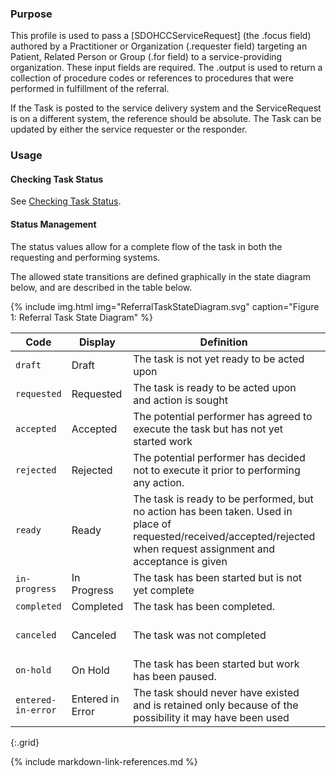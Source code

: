 
### Purpose
This profile is used to pass a [SDOHCCServiceRequest] (the .focus field) authored by a Practitioner or Organization (.requester field) targeting an Patient, Related Person or Group (.for field) to a service-providing organization. These input fields are required.  The .output is used to return a collection of procedure codes or references to procedures that were performed in fulfillment of the referral.

If the Task is posted to the service delivery system and the ServiceRequest is on a different system, the reference should be absolute.
The Task can be updated by either the service requester or the responder.

### Usage

#### Checking Task Status
See [Checking Task Status](checking_task_status.html).


#### Status Management
The status values allow for a complete flow of the task in both the requesting and performing systems.

The allowed state transitions are defined graphically in the state diagram below, and are described in the table below.

{% include img.html img="ReferralTaskStateDiagram.svg" caption="Figure 1: Referral Task State Diagram" %}

| Code | Display | Definition | Set By |
| ---- | ------- | ---------- | ------ |
| `draft` | Draft | The task is not yet ready to be acted upon | Requester |
| `requested` | Requested | The task is ready to be acted upon and action is sought | Requester |
| `accepted` | Accepted | The potential performer has agreed to execute the task but has not yet started work | Responder |
| `rejected` | Rejected | The potential performer has decided not to execute it prior to performing any action. | Responder |
| `ready` | Ready | The task is ready to be performed, but no action has been taken. Used in place of requested/received/accepted/rejected when request assignment and acceptance is given| Responder |
| `in-progress` | In Progress | The task has been started but is not yet complete | Responder |
| `completed` | Completed | The task has been completed. |  Responder|
| `canceled`  |Canceled  | The task was not completed | Requester or Responder |
| `on-hold`  |On Hold | The task has been started but work has been paused. | Responder  |
| `entered-in-error` | Entered in Error | The task should never have existed and is retained only because of the possibility it may have been used | Requester |
{:.grid}


{% include markdown-link-references.md %}